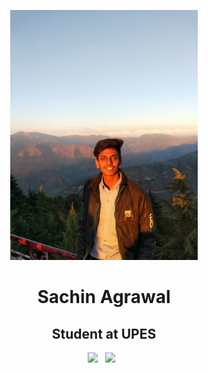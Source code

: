 <p align="center">
<img src="img/IMG20191125170439.jpg" height="400">

<h1 align="center">Sachin Agrawal</h1>

<h2 align="center">Student at UPES</h2>

<p align='center'>
  <a href="mailto:sachinagr12345@gmail.com"><img height="50" src="img/gmail.png?raw=true"></a>&nbsp;&nbsp;
  <a href="linkedin.com/in/sachin-agrawal-82184b175/"><img height="50" src="img/linkedin.png?raw=true"></a>&nbsp;&nbsp;
</p>
</p>
